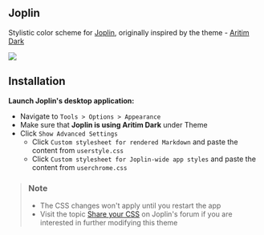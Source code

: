 
## Joplin

Stylistic color scheme for [Joplin](https://joplinapp.org/), originally inspired by the theme - [Aritim Dark](https://github.com/Mrcuve0/Aritim-Dark)

![](Joplin/..assets/joplin.png)

## Installation

**Launch Joplin's desktop application:**
- Navigate to `Tools > Options > Appearance`
- Make sure that **Joplin is using Aritim Dark** under Theme
- Click `Show Advanced Settings`
	- Click `Custom stylesheet for rendered Markdown` and paste the content from `userstyle.css`
	- Click `Custom stylesheet for Joplin-wide app styles` and paste the content from `userchrome.css`

> ### Note
> - The CSS changes won't apply until you restart the app
> - Visit the topic [Share your CSS](https://discourse.joplinapp.org/t/share-your-css/1730) on Joplin's forum if you are interested in further modifying this theme
